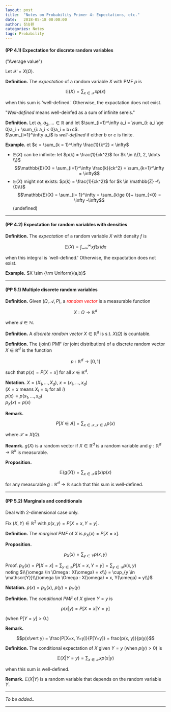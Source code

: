 ```yaml
---
layout: post
title:  "Notes on Probability Primer 4: Expectations, etc."
date:   2018-05-18 00:00:00
author: 장승환
categories: Notes
tags: Probability
---
```


#### (PP 4.1) Expectation for discrete random variables

("Average value")

Let $\mathscr{X} = X(\Omega)$.

**Definition.** The *expectation* of a random variable $X$ with PMF $p$ is

$$\mathbb{E}(X) = \sum_{x \in \mathscr{X}} xp(x)$$

when this sum is 'well-defined.'
Otherwise, the expactation does not exist.

"*Well-defined* means well-deinfed as a sum of infinite sereis."

**Definition.**
Let $a_1, a_2, \ldots \in \mathbb{R}$ and 
let $\sum_{i=1}^\infty a_i = \sum_{i: a_i \ge 0}a_i + \sum_{i: a_i < 0}a_i = b+c$.  
$\sum_{i=1}^\infty a_i$ is *well-defined* if either $b$ or $c$ is finite.

**Example.**
et $c = \sum_{k = 1}^\infty \frac{1}{k^2} < \infty$   
* $\mathbb{E}(X)$ can be inifinite: let $p(k) = \frac{1}{ck^2}$ for $k \in \\{1, 2, \ldots \\}$  
$$\mathbb{E}(X) = \sum_{i=1}^\infty \frac{k}{ck^2} = \sum_{k=1}^\infty = \infty$$
* $\mathbb{E}(X)$ might not exists: $p(k) = \frac{1}{ck^2}$ for $k \in \mathbb{Z} -\\{0\\}$
$$\mathbb{E}(X) = \sum_{i= 1}^\infty = \sum_{k\ge 0}+ \sum_{<0} = \infty -\infty$$ (undefined)

---

#### (PP 4.2) Expectation for random variables with densities

**Definition.** The *expectation* of a random variable $X$ with density $f$ is

$$\mathbb{E}(X) = \int_{-\infty}^\infty xf(x)dx$$

when this integral is 'well-defined.'
Otherwise, the expactation does not exist.

**Example.**
$X \sim {\rm Uniform}(a,b)$


---

#### (PP 5.1) Multiple discrete random variables

**Definition.** Given $(\Omega, \mathscr{A}, P)$, a <span style="color:red">*random vector*</span> is a measurable function 

$$X : \Omega \rightarrow \mathbb{R}^d$$

where $d \in \mathbb{N}$.

**Definition.** A *discrete random vector* $X \in \mathbb{R}^d$ is s.t. $X(\Omega)$ is countable.

**Definition.** The (joint) PMF (or joint distribution) of a discrete random vector $X \in \mathbb{R}^d$ is the function

$$p:\mathbb{R}^d \rightarrow [0,1]$$ 

such that $p(x)= P[X=x]$ for all $x \in \mathbb{R}^d$. 

**Notation.** $X = (X_1, \ldots, X_d)$, $x = (x_1, \ldots, x_d)$  
($X = x$ means $X_i = x_i$ for all $i$)  
$p(x) = p(x_1, \ldots, x_d)$  
$p_X(x) = p(x)$  

**Remark.** 

$$P[X \in A] = \sum_{x\in \mathscr{X}, x \in A} p(x)$$

where $\mathscr{X} = X(\Omega)$.

**Reamrk.** $g(X)$ is a random vector if $X \in \mathbb{R}^d$ is a random variable and
$g: \mathbb{R}^d \rightarrow \mathbb{R}^k$ is measurable.

**Proposition.**

$$\mathbb{E}(g(X)) = \sum_{x\in \mathscr{X}} g(x)p(x)$$

for any measurable $g: \mathbb{R}^d \rightarrow \mathbb{R}$ such that this sum is well-defined.

---

#### (PP 5.2) Marginals and conditionals

Deal with 2-dimensional case only.

Fix $(X, Y) \in \mathbb{R}^2$ with $p(x, y) = P[X=x, Y=y]$.

**Definition.** The *marginal PMF* of $X$ is $p_X(x) = P[X = x]$.

**Proposition.**

$$p_X(x) = \sum_{y \in Y} p(x, y)$$

Proof. $p_X(x) = P[X=x] = \sum_{y \in \mathscr{Y}} P[X=x, Y=y] = \sum_{y \in \mathscr{Y}}p(x,y)$  
noting $\\{\omega \in \Omega : X(\omega) = x\\} 
= \cup_{y \in \mathscr{Y}}\\{\omega \in \Omega : X(\omega) = x, Y(\omega) = y\\}$ 

**Notation.** $p(x) = p_X(x)$, $p(y) = p_Y(y)$  

**Definition.** The *conditional PMF* of $X$ given $Y=y$ is 

$$p(x\vert y) = P[X=x \vert Y = y]$$

(when $P[Y=y] > 0$.)

**Remark.** 

$$p(x\vert y) = \frac{P[X=x, Y=y]}{P[Y=y]} = frac{p(x, y)}{p(y)}$$

**Definition.** The conditional expectation of $X$ given $Y=y$ (when $p(y) > 0$) is 

$$\mathbb{E}(X\vert Y=y) = \sum_{x \in \mathscr{X}} xp(x \vert y)$$

when this sum is well-defined.

**Remark.** $\mathbb{E}(X\vert Y)$ is a random variable that depends on the random variable $Y$.

---

$$ $$

*To be added..*

---

